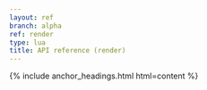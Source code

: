 ```yaml
---
layout: ref
branch: alpha
ref: render
type: lua
title: API reference (render)
---
```

{% include anchor_headings.html html=content %}